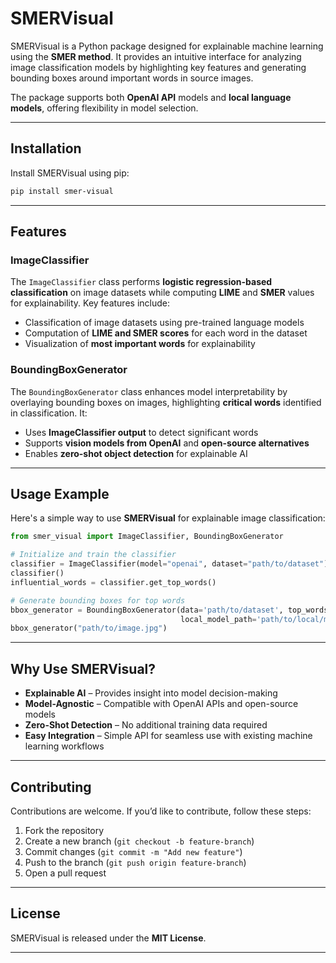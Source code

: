 # **SMERVisual**

SMERVisual is a Python package designed for explainable machine learning using the **SMER method**. It provides an intuitive interface for analyzing image classification models by highlighting key features and generating bounding boxes around important words in source images.

The package supports both **OpenAI API** models and **local language models**, offering flexibility in model selection.

---

## **Installation**
Install SMERVisual using pip:
```sh
pip install smer-visual
```

---

## **Features**

### **ImageClassifier**
The `ImageClassifier` class performs **logistic regression-based classification** on image datasets while computing **LIME** and **SMER** values for explainability. Key features include:

- Classification of image datasets using pre-trained language models
- Computation of **LIME and SMER scores** for each word in the dataset
- Visualization of **most important words** for explainability

### **BoundingBoxGenerator**
The `BoundingBoxGenerator` class enhances model interpretability by overlaying bounding boxes on images, highlighting **critical words** identified in classification. It:

- Uses **ImageClassifier output** to detect significant words
- Supports **vision models from OpenAI** and **open-source alternatives**
- Enables **zero-shot object detection** for explainable AI

---

## **Usage Example**
Here's a simple way to use **SMERVisual** for explainable image classification:

```python
from smer_visual import ImageClassifier, BoundingBoxGenerator

# Initialize and train the classifier
classifier = ImageClassifier(model="openai", dataset="path/to/dataset")
classifier()
influential_words = classifier.get_top_words()

# Generate bounding boxes for top words
bbox_generator = BoundingBoxGenerator(data='path/to/dataset', top_words = influential_words, 
                                      local_model_path='path/to/local/model')
bbox_generator("path/to/image.jpg")
```

---

## **Why Use SMERVisual?**

- **Explainable AI** – Provides insight into model decision-making
- **Model-Agnostic** – Compatible with OpenAI APIs and open-source models
- **Zero-Shot Detection** – No additional training data required
- **Easy Integration** – Simple API for seamless use with existing machine learning workflows

---

## **Contributing**
Contributions are welcome. If you’d like to contribute, follow these steps:

1. Fork the repository
2. Create a new branch (`git checkout -b feature-branch`)
3. Commit changes (`git commit -m "Add new feature"`)
4. Push to the branch (`git push origin feature-branch`)
5. Open a pull request

---

## **License**
SMERVisual is released under the **MIT License**.

---
